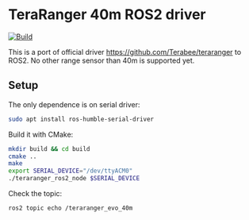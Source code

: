 # TeraRanger 40m ROS2 driver

[![Build](https://github.com/simutisernestas/teraranger_ros2/actions/workflows/build.yml/badge.svg?branch=main)](https://github.com/simutisernestas/teraranger_ros2/actions/workflows/build.yml)

This is a port of official driver https://github.com/Terabee/teraranger to ROS2. No other range sensor than 40m is supported yet.

## Setup

The only dependence is on serial driver:

```bash
sudo apt install ros-humble-serial-driver
```

Build it with CMake:

```bash
mkdir build && cd build
cmake ..
make
export SERIAL_DEVICE="/dev/ttyACM0"
./teraranger_ros2_node $SERIAL_DEVICE
```

Check the topic:
```bash
ros2 topic echo /teraranger_evo_40m
```

